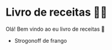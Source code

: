 # Livro de receitas :man_cook:

Olá! Bem vindo ao eu livro de receitas :wave:

- Strogonoff de frango